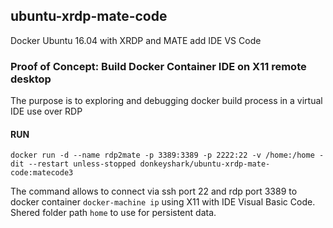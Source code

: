 ## ubuntu-xrdp-mate-code
Docker Ubuntu 16.04 with XRDP and MATE add IDE VS Code
### Proof of Concept: Build Docker Container IDE on X11 remote desktop
The purpose is to exploring and debugging docker build process in a virtual IDE use over RDP

#### RUN
`docker run -d --name rdp2mate -p 3389:3389 -p 2222:22 -v /home:/home -dit --restart unless-stopped donkeyshark/ubuntu-xrdp-mate-code:matecode3`

The command allows to connect via ssh port 22 and rdp port 3389 to docker container `docker-machine ip` using X11 with IDE Visual Basic Code. Shered folder path `home` to use for persistent data.
